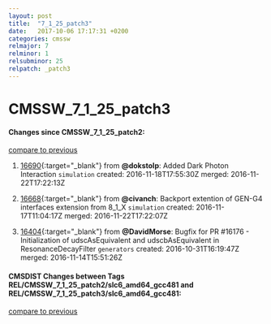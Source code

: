 ```yaml
---
layout: post
title:  "7_1_25_patch3"
date:   2017-10-06 17:17:31 +0200
categories: cmssw
relmajor: 7
relminor: 1
relsubminor: 25
relpatch: _patch3
---
```


# CMSSW_7_1_25_patch3
#### Changes since CMSSW_7_1_25_patch2:

[compare to previous](https://github.com/cms-sw/cmssw/compare/CMSSW_7_1_25_patch2...CMSSW_7_1_25_patch3)



1. [16690](http://github.com/cms-sw/cmssw/pull/16690){:target="_blank"}  from **@dokstolp**: Added Dark Photon Interaction `simulation`  created: 2016-11-18T17:55:30Z merged: 2016-11-22T17:22:13Z

1. [16668](http://github.com/cms-sw/cmssw/pull/16668){:target="_blank"}  from **@civanch**: Backport extention of GEN-G4 interfaces extension from 8_1_X `simulation`  created: 2016-11-17T11:04:17Z merged: 2016-11-22T17:22:07Z

1. [16404](http://github.com/cms-sw/cmssw/pull/16404){:target="_blank"}  from **@DavidMorse**: Bugfix for PR #16176 - Initialization of udscAsEquivalent and udscbAsEquivalent in ResonanceDecayFilter `generators`  created: 2016-10-31T16:19:47Z merged: 2016-11-14T15:51:26Z

#### CMSDIST Changes between Tags REL/CMSSW_7_1_25_patch2/slc6_amd64_gcc481 and REL/CMSSW_7_1_25_patch3/slc6_amd64_gcc481:

[compare to previous](https://github.com/cms-sw/cmsdist/compare/REL/CMSSW_7_1_25_patch2/slc6_amd64_gcc481...REL/CMSSW_7_1_25_patch3/slc6_amd64_gcc481)


